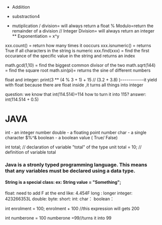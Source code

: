 + Addiition
- substraction4
* mutiplication
/ division= will always return a float
% Modulo=return the remainder of a division
// Integer Division= will always return an integer
** Exponentiation = x^y



xxx.count() = return how many times it ooccurs
xxx.isnumeric() = returns True if all characters in the string is numeric
xxx.find(xxx) = find the first occurance of the specific value in the string and returns an index


math.gcd(1,10) = find the biggest common divisor of the two
math.sqrt(144) = find the square root
math.sin(pi)= returns the sine of different numbers


float and integer:
print(3 ** (4 % 3 + 1) + 15 // (3.2 + 3.8) )------------it yield with float because there are float inside ,it turns all things into integer

question: we know that int(114.514)=114
how to turn it into 115?
answer: int(114.514 + 0.5)


# JAVA
int - an integer number 
double - a floating point number
char - a single character $%^&
boolean - a boolean value ( True/ False)

int total; // declaration of variable "total" of the type unit
total = 10; // definition of variable total
### Java is a stronly typed programming language. This means that any variables must be declared using a data type.
#### String is a special class:  ex: String value = "Something";

float: need to add F at the end like: 4.454F
long : longer integer: 423266353L
double: 
byte:
short:
int: 
char：
boolean：

int enrolment = 100;
enrolment + 100 //this expression will gets 200

int numberone = 100
numberone =99//turns it into 99

